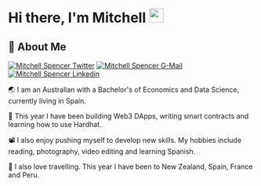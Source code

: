 # Hi there, I'm Mitchell <img src="https://media.giphy.com/media/hvRJCLFzcasrR4ia7z/giphy.gif" width="29px" height="29px">
## 🚀 About Me
<!--
**Valodax/Valodax** is a ✨ _special_ ✨ repository because its `README.md` (this file) appears on your GitHub profile.

Here are some ideas to get you started:

- 🔭 I’m currently working on ...
- 🌱 I’m currently learning ...
- 👯 I’m looking to collaborate on ...
- 🤔 I’m looking for help with ...
- 💬 Ask me about ...
- 📫 How to reach me: ...
- 😄 Pronouns: ...
- ⚡ Fun fact: ...
-->

[![Mitchell Spencer Twitter](https://img.shields.io/badge/Twitter-1DA1F2?style=for-the-badge&logo=twitter&logoColor=white)](https://twitter.com/mitchhs12)
[![Mitchell Spencer G-Mail](https://img.shields.io/badge/Gmail-DE573B?style=for-the-badge&logo=gmail&logoColor=white)](mailto:mitchellhspencer@gmail.com)
[![Mitchell Spencer Linkedin](https://img.shields.io/badge/LinkedIn-0077B5?style=for-the-badge&logo=linkedin&logoColor=white)](https://www.linkedin.com/in/mitchell-spencer-9a7411140//)


🌏 I am an Australian with a Bachelor's of Economics and Data Science, currently living in Spain.

📖 This year I have been building Web3 DApps, writing smart contracts and learning how to use Hardhat.

📽️ I also enjoy pushing myself to develop new skills. My hobbies include reading, photography, video editing and learning Spanish.

🧭 I also love travelling. This year I have been to New Zealand, Spain, France and Peru.
